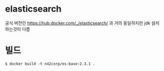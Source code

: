 # elasticsearch

공식 버전인 https://hub.docker.com/_/elasticsearch/ 과 거의 동일하지만 jdk 설치하는것이 다름

# 빌드

```
$ docker build -t n42corp/es-base:2.3.1 .
```
